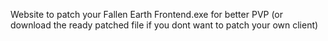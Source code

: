 Website to patch your Fallen Earth Frontend.exe for better PVP   (or download the ready patched file if you dont want to patch your own client)
